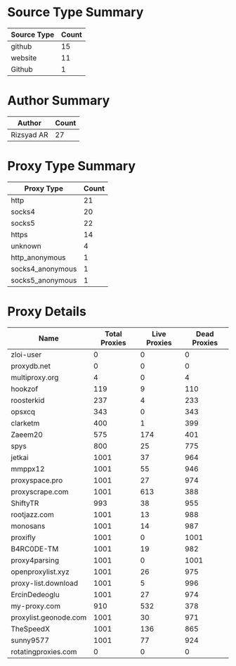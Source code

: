 # Source Type Summary

| Source Type | Count |
|-------------|-------|
| github | 15 |
| website | 11 |
| Github | 1 |


# Author Summary

| Author | Count |
|--------|-------|
| Rizsyad AR | 27 |


# Proxy Type Summary

| Proxy Type | Count |
|------------|-------|
| http | 21 |
| socks4 | 20 |
| socks5 | 22 |
| https | 14 |
| unknown | 4 |
| http_anonymous | 1 |
| socks4_anonymous | 1 |
| socks5_anonymous | 1 |


# Proxy Details

| Name | Total Proxies | Live Proxies | Dead Proxies |
|------|---------------|--------------|---------------|
| zloi-user | 0 | 0 | 0 |
| proxydb.net | 0 | 0 | 0 |
| multiproxy.org | 4 | 0 | 4 |
| hookzof | 119 | 9 | 110 |
| roosterkid | 237 | 4 | 233 |
| opsxcq | 343 | 0 | 343 |
| clarketm | 400 | 1 | 399 |
| Zaeem20 | 575 | 174 | 401 |
| spys | 800 | 25 | 775 |
| jetkai | 1001 | 37 | 964 |
| mmppx12 | 1001 | 55 | 946 |
| proxyspace.pro | 1001 | 27 | 974 |
| proxyscrape.com | 1001 | 613 | 388 |
| ShiftyTR | 993 | 38 | 955 |
| rootjazz.com | 1001 | 13 | 988 |
| monosans | 1001 | 14 | 987 |
| proxifly | 1001 | 0 | 1001 |
| B4RC0DE-TM | 1001 | 19 | 982 |
| proxy4parsing | 1001 | 0 | 1001 |
| openproxylist.xyz | 1001 | 26 | 975 |
| proxy-list.download | 1001 | 5 | 996 |
| ErcinDedeoglu | 1001 | 27 | 974 |
| my-proxy.com | 910 | 532 | 378 |
| proxylist.geonode.com | 1001 | 30 | 971 |
| TheSpeedX | 1001 | 136 | 865 |
| sunny9577 | 1001 | 77 | 924 |
| rotatingproxies.com | 0 | 0 | 0 |
